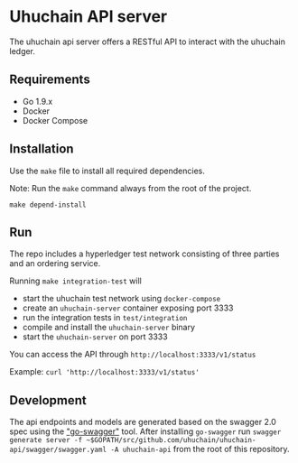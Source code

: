 # Uhuchain API server

The uhuchain api server offers a RESTful API to interact with the uhuchain ledger.

## Requirements

* Go 1.9.x
* Docker
* Docker Compose

## Installation

Use the `make` file to install all required dependencies.

Note: Run the `make` command always from the root of the project.

```
make depend-install
```

## Run 

The repo includes a hyperledger test network consisting of three parties and an ordering service.

Running `make integration-test` will 
* start the uhuchain test network using `docker-compose` 
* create an `uhuchain-server` container exposing port 3333
* run the integration tests in `test/integration`
* compile and install the `uhuchain-server` binary
* start the `uhuchain-server` on port 3333

You can access the API through `http://localhost:3333/v1/status`

Example: `curl 'http://localhost:3333/v1/status'`

## Development

The api endpoints and models are generated based on the swagger 2.0 spec using the ["go-swagger"](https://goswagger.io) tool. After installing `go-swagger` run `swagger generate server -f ~$GOPATH/src/github.com/uhuchain/uhuchain-api/swagger/swagger.yaml -A uhuchain-api` from the root of this repository.

